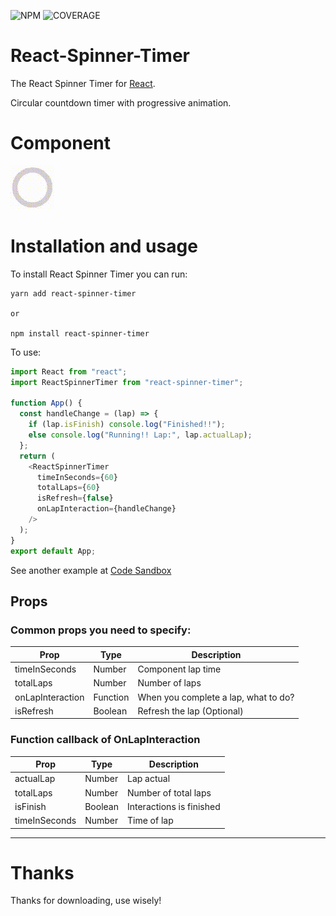 ![NPM](https://img.shields.io/npm/v/react-spinner-timer.svg)
![COVERAGE](https://img.shields.io/codacy/coverage/react-spinner-timer)

# React-Spinner-Timer

The React Spinner Timer for [React](https://reactjs.com).

Circular countdown timer with progressive animation.

# Component

![React Spinner Timer](https://raw.githubusercontent.com/danielcsbatista/react-spinner-time/assets/exempleSpinnerTimer.gif)

# Installation and usage

To install React Spinner Timer you can run:

```
yarn add react-spinner-timer

or

npm install react-spinner-timer
```

To use:

```js
import React from "react";
import ReactSpinnerTimer from "react-spinner-timer";

function App() {
  const handleChange = (lap) => {
    if (lap.isFinish) console.log("Finished!!");
    else console.log("Running!! Lap:", lap.actualLap);
  };
  return (
    <ReactSpinnerTimer
      timeInSeconds={60}
      totalLaps={60}
      isRefresh={false}
      onLapInteraction={handleChange}
    />
  );
}
export default App;
```

See another example at [Code Sandbox](https://codesandbox.io/s/sweet-blackwell-ysxfn?file=/src/App.tsx)

## Props

### Common props you need to specify:

| Prop             | Type     | Description                          |
| ---------------- | -------- | ------------------------------------ |
| timeInSeconds    | Number   | Component lap time                   |
| totalLaps        | Number   | Number of laps                       |
| onLapInteraction | Function | When you complete a lap, what to do? |
| isRefresh        | Boolean  | Refresh the lap (Optional)           |

### Function callback of OnLapInteraction

| Prop          | Type    | Description              |
| ------------- | ------- | ------------------------ |
| actualLap     | Number  | Lap actual               |
| totalLaps     | Number  | Number of total laps     |
| isFinish      | Boolean | Interactions is finished |
| timeInSeconds | Number  | Time of lap              |

---

# Thanks

Thanks for downloading, use wisely!
